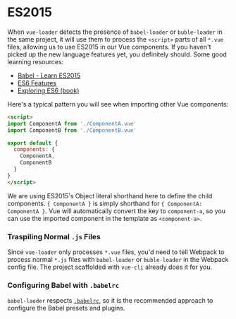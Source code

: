 # ES2015

When `vue-loader` detects the presence of `babel-loader` or `buble-loader` in the same project, it will use them to process the `<script>` parts of all `*.vue` files, allowing us to use ES2015 in our Vue components. If you haven't picked up the new language features yet, you definitely should. Some good learning resources:

- [Babel - Learn ES2015](https://babeljs.io/docs/learn-es2015/)
- [ES6 Features](https://github.com/lukehoban/es6features)
- [Exploring ES6 (book)](https://leanpub.com/exploring-es6)

Here's a typical pattern you will see when importing other Vue components:

``` html
<script>
import ComponentA from './ComponentA.vue'
import ComponentB from './ComponentB.vue'

export default {
  components: {
    ComponentA,
    ComponentB
  }
}
</script>
```

We are using ES2015's Object literal shorthand here to define the child components. `{ ComponentA }` is simply shorthand for `{ ComponentA: ComponentA }`. Vue will automatically convert the key to `component-a`, so you can use the imported component in the template as `<component-a>`.

### Traspiling Normal `.js` Files

Since `vue-loader` only processes `*.vue` files, you'd need to tell Webpack to process normal `*.js` files with `babel-loader` or `buble-loader` in the Webpack config file. The project scaffolded with `vue-cli` already does it for you.

### Configuring Babel with `.babelrc`

`babel-laoder` respects [`.babelrc`](https://babeljs.io/docs/usage/babelrc/), so it is the recommended approach to configure the Babel presets and plugins.
